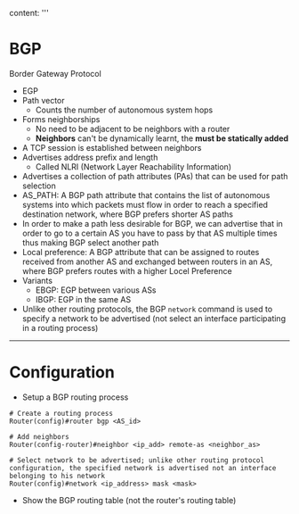 content: '''
  # BGP
  Border Gateway Protocol
  
  * EGP
  * Path vector
    * Counts the number of autonomous system hops 
  * Forms neighborships
    * No need to be adjacent to be neighbors with a router
    * **Neighbors** can't be dynamically learnt, the **must be statically added**
  * A TCP session is established between neighbors
  * Advertises address prefix and length 
    * Called NLRI (Network Layer Reachability Information)
  * Advertises a collection of path attributes (PAs) that can be used for path selection
  * AS_PATH: A BGP path attribute that contains the list of autonomous systems into which packets must flow in order to reach a specified destination network, where BGP prefers shorter AS paths
  * In order to make a path less desirable for BGP, we can advertise that in order to go to a certain AS  you have to pass by that AS multiple times thus making BGP select another path
  * Local preference: A BGP attribute that can be assigned to routes received from another AS and exchanged between routers in an AS, where BGP prefers routes with a higher Locel Preference 
  * Variants
    * EBGP: EGP between various ASs
    * IBGP: EGP in the same AS
  * Unlike other routing protocols, the BGP `network` command is used to specify a network to be advertised (not select an interface participating in a routing process)
  
  ---
  
  # Configuration
  
  * Setup a BGP routing process
  ```
  # Create a routing process
  Router(config)#router bgp <AS_id>
  
  # Add neighbors
  Router(config-router)#neighbor <ip_add> remote-as <neighbor_as>
  
  # Select network to be advertised; unlike other routing protocol configuration, the specified network is advertised not an interface belonging to his network
  Router(config)#network <ip_address> mask <mask>
  ```
  
  * Show the BGP routing table (not the router's routing table)
  ```
